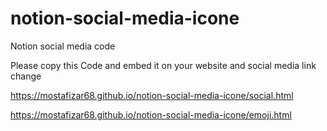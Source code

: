 # notion-social-media-icone
Notion social media code

Please copy this Code and embed it on your website and social media link change

https://mostafizar68.github.io/notion-social-media-icone/social.html

https://mostafizar68.github.io/notion-social-media-icone/emoji.html

